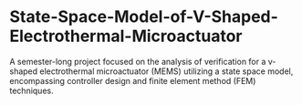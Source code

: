 # State-Space-Model-of-V-Shaped-Electrothermal-Microactuator
A semester-long project focused on the analysis of verification for a v-shaped electrothermal microactuator (MEMS) utilizing a state space model, encompassing controller design and finite element method (FEM) techniques.
